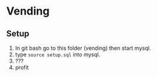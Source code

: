 # Vending

## Setup
1. In git bash go to this folder (vending) then start mysql.
2. type `source setup.sql` into mysql.
3. ???
4. profit
